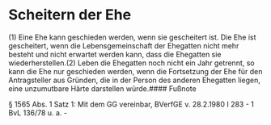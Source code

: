 # Scheitern der Ehe

(1) Eine Ehe kann geschieden werden, wenn sie gescheitert ist. Die Ehe ist gescheitert, wenn die Lebensgemeinschaft der Ehegatten nicht mehr besteht und nicht erwartet werden kann, dass die Ehegatten sie wiederherstellen.(2) Leben die Ehegatten noch nicht ein Jahr getrennt, so kann die Ehe nur geschieden werden, wenn die Fortsetzung der Ehe für den Antragsteller aus Gründen, die in der Person des anderen Ehegatten liegen, eine unzumutbare Härte darstellen würde.#### Fußnote

§ 1565 Abs. 1 Satz 1: Mit dem GG vereinbar, BVerfGE v. 28.2.1980 I 283 - 1 BvL 136/78 u. a. - 

